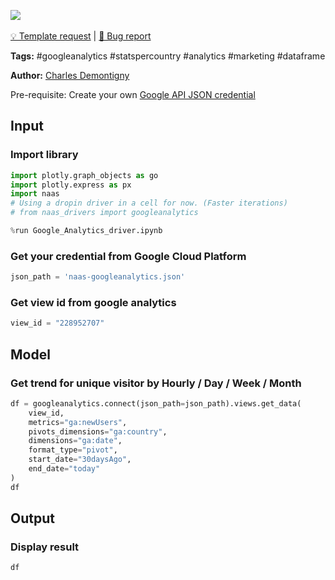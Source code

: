 <a href="https://app.naas.ai/user-redirect/naas/downloader?url=https://raw.githubusercontent.com/jupyter-naas/awesome-notebooks/master/Google%20Analytics/Google_Analytics_Get_unique_visitors_by_country.ipynb" target="_parent"><img src="https://naasai-public.s3.eu-west-3.amazonaws.com/open_in_naas.svg"/></a><br><br><a href="https://github.com/jupyter-naas/awesome-notebooks/issues/new?assignees=&labels=&template=template-request.md&title=Tool+-+Action+of+the+notebook+">💡 Template request</a> | <a href="https://github.com/jupyter-naas/awesome-notebooks/issues/new?assignees=&labels=&template=bug_report.md&title=Google+Analytics+-+Get+unique+visitors+by+country:+Error+short+description">🚨 Bug report</a>

**Tags:** #googleanalytics #statspercountry #analytics #marketing #dataframe

**Author:** [Charles Demontigny](https://www.linkedin.com/in/charles-demontigny/)

Pre-requisite: Create your own <a href="">Google API JSON credential</a>

## Input

### Import library


```python
import plotly.graph_objects as go
import plotly.express as px
import naas
# Using a dropin driver in a cell for now. (Faster iterations)
# from naas_drivers import googleanalytics
```


```python
%run Google_Analytics_driver.ipynb
```

### Get your credential from Google Cloud Platform


```python
json_path = 'naas-googleanalytics.json'
```

### Get view id from google analytics


```python
view_id = "228952707"
```

## Model

### Get trend for unique visitor by Hourly / Day / Week / Month


```python
df = googleanalytics.connect(json_path=json_path).views.get_data(
    view_id,
    metrics="ga:newUsers",
    pivots_dimensions="ga:country",
    dimensions="ga:date",
    format_type="pivot",
    start_date="30daysAgo",
    end_date="today"
)
df
```

## Output

### Display result


```python
df
```


```python

```
